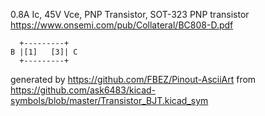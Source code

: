 0.8A Ic, 45V Vce, PNP Transistor, SOT-323
PNP transistor
https://www.onsemi.com/pub/Collateral/BC808-D.pdf


	  +---------+
	B |[1]   [3]| C
	  +---------+


generated by https://github.com/FBEZ/Pinout-AsciiArt from https://github.com/ask6483/kicad-symbols/blob/master/Transistor_BJT.kicad_sym